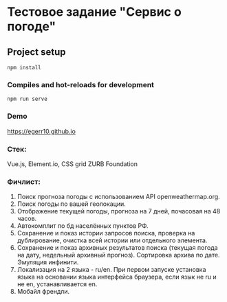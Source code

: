# Тестовое задание "Сервис о погоде"

## Project setup
```
npm install
```

### Compiles and hot-reloads for development
```
npm run serve
```

### Demo

https://egerr10.github.io

### Стек:

Vue.js, Element.io, CSS grid ZURB Foundation

### Фичлист:

1. Поиск прогноза погоды с использованием API openweathermap.org.
2. Поиск погоды по вашей геолокации.
3. Отображение текущей погоды, прогноза на 7 дней, почасовая на 48 часов.
4. Автокомплит по бд населённых пунктов РФ.
5. Сохранение и показ истории запросов поиска, проверка на дублирование, очистка всей истории или отдельного элемента.
6. Сохранение и показ архивных результатов поиска (текущая погода на дату, недельный архивный прогноз). Сортировка архива по дате. Эмуляция инфинити.  
7. Локализация на 2 языка - ru/en. При первом запуске установка языка на основании языка интерфейса браузера, если язык не ru и не en, устанавливается en. 
8. Мобайл френдли.
